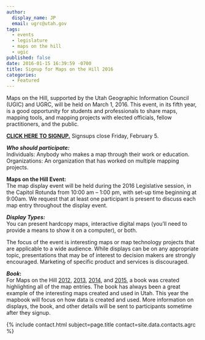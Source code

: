 ```yaml
---
author:
  display_name: JP
  email: ugrc@utah.gov
tags:
  - events
  - legislature
  - maps on the hill
  - ugic
published: false
date: 2016-01-15 16:39:59 -0700
title: Signup for Maps on the Hill 2016
categories:
  - Featured
---
```

<p>Maps on the Hill, supported by the Utah Geographic Information Council (UGIC) and UGRC, will be held on March 1, 2016. This event, in its fifth year, is a good opportunity for students and professionals to share maps, mapping tools, and mapping projects with elected officials, fellow practitioners, and the public.</p>
<p><strong><a href="https://docs.google.com/forms/d/1W8k87Gf6O-Oe46KLrg8Un0PIP4W9W2o3f8IzOVt4Y-A/viewform#start=invite">CLICK HERE TO SIGNUP.</a></strong> Signsups close Friday, February 5.</p>
<p><strong><em>Who should participate:</em></strong><br />
Individuals: Anybody who makes a map through their work or education.<br />
Organizations: An organization that has worked on multiple mapping projects.</p>
<p><strong>Maps on the Hill Event:</strong></em><br />
The map display event will be held during the 2016 Legislative session, in the Capitol Rotunda from 10:00 am – 1:00 pm, with set-up time beginning at 9:00am. We request that at least one participant is present to discuss each map entry throughout the display event.</p>
<p><strong><em>Display Types:</em></strong><br />
You can present hardcopy maps, interactive digital maps (you’ll need to provide a means to show it on a computer), or both.</p>
<p>The focus of the event is interesting maps or map technology projects that are applicable to a wide audience. While displays can be on any appropriate topic, presentations that may be of interest to decision makers are strongly encouraged. Marketing of specific product and services is discouraged.</p>
<p><strong><em>Book</em>:</strong><br />
For Maps on the Hill <a href="{% link downloads/2012MapsOnTheHill_bookletSM.pdf %}">2012</a>, <a href="{% link downloads/MapsontheHillMapBook2013.pdf %}">2013</a>, <a href="{% link downloads/Maps-on-the-Hill-Map-Book-2014-web.pdf %}">2014</a>, and <a href="{% link downloads/Maps-on-the-Hill-2015-Book-80-pages-FINAL-web.pdf %}">2015</a>, a book was created highlighting all of the map entries. The book has always been a great example of the interesting maps created and used in Utah. This year the mapbook will focus on how data is created and used. More information on displays, the book, and other details will be sent to participants sometime after they signup.</p>
<p>{% include contact.html subject=page.title contact=site.data.contacts.agrc %}</p>
